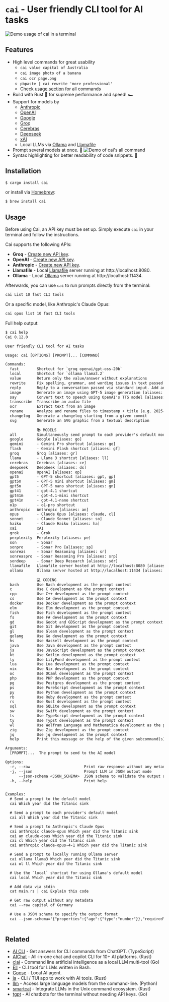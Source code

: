 # `cai` - User friendly CLI tool for AI tasks

![Demo usage of cai in a terminal](demos/2025-08-15t2052.png)


## Features

- High level commands for great usability
  - `cai value capital of Australia`
  - `cai image photo of a banana`
  - `cai ocr page.png`
  - `pbpaste | cai rewrite 'more professional'`
  - Check [usage section](./#usage) for all commands
- Build with Rust 🦀 for supreme performance and speed! 🏎️
- Support for models by
  - [Anthropic]
  - [OpenAI]
  - [Google]
  - [Groq]
  - [Cerebras]
  - [Deepseek]
  - [xAI]
  - Local LLMs via [Ollama] and [Llamafile]
- Prompt several models at once. 🤼
    ![Demo of cai's all command](screenshots/2024-04-13t1627_all.png)
- Syntax highlighting for better readability of code snippets. 🌈

[Anthropic]: https://docs.anthropic.com/en/docs/about-claude/models/all-models
[Cerebras]: https://inference-docs.cerebras.ai/introduction
[Deepseek]: https://api-docs.deepseek.com/quick_start/pricing
[Google]: https://ai.google.dev/gemini-api/docs/models
[Groq]: https://console.groq.com/docs/models
[Llamafile]: https://github.com/Mozilla-Ocho/llamafile
[Ollama]: https://ollama.com
[OpenAI]: https://platform.openai.com/docs/models
[xAI]: https://x.ai/api#pricing


## Installation

```sh
$ cargo install cai
```

or install via [Homebrew](https://brew.sh/):

```sh
$ brew install cai
```


## Usage

Before using Cai, an API key must be set up.
Simply execute `cai` in your terminal and follow the instructions.

Cai supports the following APIs:

- **Groq** - [Create new API key](https://console.groq.com/keys).
- **OpenAI** - [Create new API key](https://platform.openai.com/api-keys).
- **Anthropic** -
    [Create new API key](https://console.anthropic.com/settings/keys).
- **Llamafile** - Local [Llamafile] server running at http://localhost:8080.
- **Ollama** - Local [Ollama] server running at http://localhost:11434.

Afterwards, you can use `cai` to run prompts directly from the terminal:

```sh
cai List 10 fast CLI tools
```

Or a specific model, like Anthropic's Claude Opus:

```sh
cai opus list 10 fast CLI tools
```

Full help output:

```txt
$ cai help
Cai 0.12.0

User friendly CLI tool for AI tasks

Usage: cai [OPTIONS] [PROMPT]... [COMMAND]

Commands:
  fast        Shortcut for `groq openai/gpt-oss-20b`
  local       Shortcut for `ollama llama3.2`
  value       Return only the value/answer without explanations
  rewrite     Fix spelling, grammar, and wording issues in text passed via standard input
  reply       Reply to a conversation passed via standard input. Add additional reply instructions as the prompt
  image       Generate an image using GPT-5 image generation [aliases: img]
  say         Convert text to speech using OpenAI's TTS model [aliases: tts]
  transcribe  Transcribe an audio file
  ocr         Extract text from an image
  rename      Analyze and rename files to timestamp + title (e.g. 2025-08-19t2041_invoice_car.pdf)
  changelog   Generate a changelog starting from a given commit
  svg         Generate an SVG graphic from a textual description
              
              📚 MODELS                                                    
  all         Simultaneously send prompt to each provider's default model
  google      Google [aliases: go]
  gemini      - Gemini Pro shortcut [aliases: ge]
  flash       - Gemini Flash shortcut [aliases: gf]
  groq        Groq [aliases: gr]
  llama       - Llama 3 shortcut [aliases: ll]
  cerebras    Cerebras [aliases: ce]
  deepseek    DeepSeek [aliases: ds]
  openai      OpenAI [aliases: op]
  gpt5        - GPT-5 shortcut [aliases: gpt, gp]
  gpt5m       - GPT-5 mini shortcut [aliases: gm]
  gpt5n       - GPT-5 nano shortcut [aliases: gn]
  gpt41       - gpt-4.1 shortcut
  gpt41m      - gpt-4.1-mini shortcut
  gpt41n      - gpt-4.1-nano shortcut
  o1p         - o1-pro shortcut
  anthropic   Anthropic [aliases: an]
  opus        - Claude Opus [aliases: claude, cl]
  sonnet      - Claude Sonnet [aliases: so]
  haiku       - Claude Haiku [aliases: ha]
  xai         xAI
  grok        - Grok
  perplexity  Perplexity [aliases: pe]
  son         - Sonar
  sonpro      - Sonar Pro [aliases: sp]
  sonreas     - Sonar Reasoning [aliases: sr]
  sonreaspro  - Sonar Reasoning Pro [aliases: srp]
  sondeep     - Sonar Deep Research [aliases: sdr]
  llamafile   Llamafile server hosted at http://localhost:8080 [aliases: lf]
  ollama      Ollama server hosted at http://localhost:11434 [aliases: ol]
              
              💻 CODING                                                    
  bash        Use Bash development as the prompt context
  c           Use C development as the prompt context
  cpp         Use C++ development as the prompt context
  cs          Use C# development as the prompt context
  docker      Use Docker development as the prompt context
  elm         Use Elm development as the prompt context
  fish        Use Fish development as the prompt context
  fs          Use F# development as the prompt context
  gd          Use Godot and GDScript development as the prompt context
  git         Use Git development as the prompt context
  gl          Use Gleam development as the prompt context
  golang      Use Go development as the prompt context
  hs          Use Haskell development as the prompt context
  java        Use Java development as the prompt context
  js          Use JavaScript development as the prompt context
  kt          Use Kotlin development as the prompt context
  ly          Use LilyPond development as the prompt context
  lua         Use Lua development as the prompt context
  nix         Use Nix development as the prompt context
  oc          Use OCaml development as the prompt context
  php         Use PHP development as the prompt context
  pg          Use Postgres development as the prompt context
  ps          Use PureScript development as the prompt context
  py          Use Python development as the prompt context
  rb          Use Ruby development as the prompt context
  rs          Use Rust development as the prompt context
  sql         Use SQLite development as the prompt context
  sw          Use Swift development as the prompt context
  ts          Use TypeScript development as the prompt context
  ty          Use Typst development as the prompt context
  wl          Use Wolfram Language and Mathematica development as the prompt context
  zig         Use Zig development as the prompt context
  jq          Use jq development as the prompt context
  help        Print this message or the help of the given subcommand(s)

Arguments:
  [PROMPT]...  The prompt to send to the AI model

Options:
  -r, --raw                        Print raw response without any metadata
  -j, --json                       Prompt LLM in JSON output mode
      --json-schema <JSON_SCHEMA>  JSON schema to validate the output against
  -h, --help                       Print help


Examples:
  # Send a prompt to the default model
  cai Which year did the Titanic sink

  # Send a prompt to each provider's default model
  cai all Which year did the Titanic sink

  # Send a prompt to Anthropic's Claude Opus
  cai anthropic claude-opus Which year did the Titanic sink
  cai an claude-opus Which year did the Titanic sink
  cai cl Which year did the Titanic sink
  cai anthropic claude-opus-4-1 Which year did the Titanic sink

  # Send a prompt to locally running Ollama server
  cai ollama llama3 Which year did the Titanic sink
  cai ol ll Which year did the Titanic sink

  # Use the `local` shortcut for using Ollama's default model
  cai local Which year did the Titanic sink

  # Add data via stdin
  cat main.rs | cai Explain this code

  # Get raw output without any metadata
  cai --raw capital of Germany

  # Use a JSON schema to specify the output format
  cai --json-schema='{"properties":{"age":{"type":"number"}},"required":["age"]}' gp Barack Obama
  
```


## Related

- [AI CLI] - Get answers for CLI commands from ChatGPT. (TypeScript)
- [AIChat] - All-in-one chat and copilot CLI for 10+ AI platforms. (Rust)
- [clai] - Command line artificial intelligence as a local LLM multi-tool (Go)
- [Ell] - CLI tool for LLMs written in Bash.
- [Goose] - Local AI agent.
- [ja] - CLI / TUI app to work with AI tools. (Rust)
- [llm] - Access large language models from the command-line. (Python)
- [smartcat] - Integrate LLMs in the Unix command ecosystem. (Rust)
- [tgpt] - AI chatbots for the terminal without needing API keys. (Go)

[AI CLI]: https://github.com/abhagsain/ai-cli
[AIChat]: https://github.com/sigoden/aichat
[clai]: https://github.com/baalimago/clai
[Ell]: https://github.com/simonmysun/ell
[Goose]: https://block.github.io/goose/
[ja]: https://github.com/joshka/ja
[llm]: https://github.com/simonw/llm
[smartcat]: https://github.com/efugier/smartcat
[tgpt]: https://github.com/aandrew-me/tgpt
